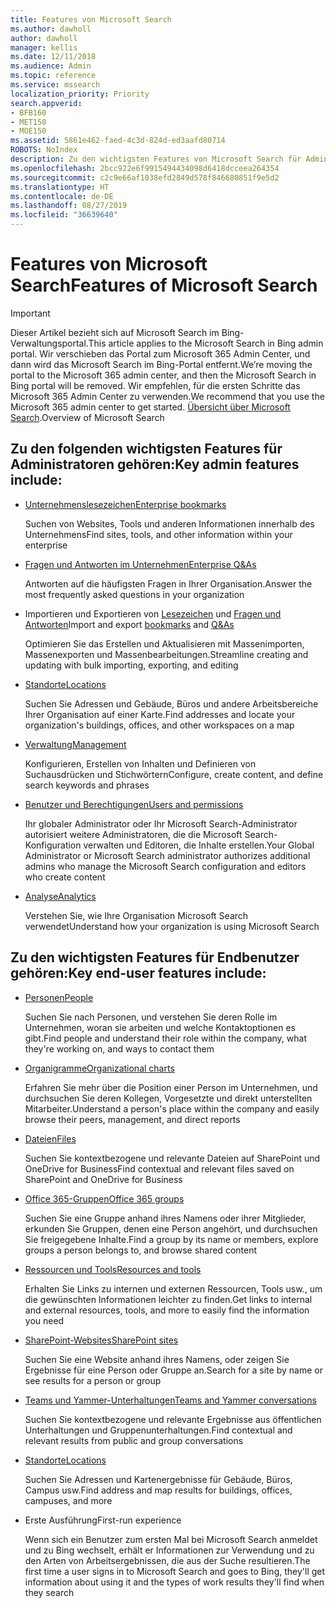 ```yaml
---
title: Features von Microsoft Search
ms.author: dawholl
author: dawholl
manager: kellis
ms.date: 12/11/2018
ms.audience: Admin
ms.topic: reference
ms.service: mssearch
localization_priority: Priority
search.appverid:
- BFB160
- MET150
- MOE150
ms.assetid: 5861e462-faed-4c3d-824d-ed3aafd80714
ROBOTS: NoIndex
description: Zu den wichtigsten Features von Microsoft Search für Administratoren und Endbenutzer gehören Lesezeichen, Fragen und Antworten, Verwaltung und Dateneinblicke
ms.openlocfilehash: 2bcc922e6f9915494434098d6418dcceea264354
ms.sourcegitcommit: c2c9e66af1038efd2849d578f846680851f9e5d2
ms.translationtype: HT
ms.contentlocale: de-DE
ms.lasthandoff: 08/27/2019
ms.locfileid: "36639640"
---
```

# <a name="features-of-microsoft-search"></a><span data-ttu-id="1da81-103">Features von Microsoft Search</span><span class="sxs-lookup"><span data-stu-id="1da81-103">Features of Microsoft Search</span></span>

> [!IMPORTANT]
> <span data-ttu-id="1da81-104">Dieser Artikel bezieht sich auf Microsoft Search im Bing-Verwaltungsportal.</span><span class="sxs-lookup"><span data-stu-id="1da81-104">This article applies to the Microsoft Search in Bing admin portal.</span></span> <span data-ttu-id="1da81-105">Wir verschieben das Portal zum Microsoft 365 Admin Center, und dann wird das Microsoft Search im Bing-Portal entfernt.</span><span class="sxs-lookup"><span data-stu-id="1da81-105">We’re moving the portal to the Microsoft 365 admin center, and then the Microsoft Search in Bing portal will be removed.</span></span> <span data-ttu-id="1da81-106">Wir empfehlen, für die ersten Schritte das Microsoft 365 Admin Center zu verwenden.</span><span class="sxs-lookup"><span data-stu-id="1da81-106">We recommend that you use the Microsoft 365 admin center to get started.</span></span> <span data-ttu-id="1da81-107">[Übersicht über Microsoft Search](overview-microsoft-search.md).</span><span class="sxs-lookup"><span data-stu-id="1da81-107">Overview of Microsoft Search</span></span>

## <a name="key-admin-features-include"></a><span data-ttu-id="1da81-108">Zu den folgenden wichtigsten Features für Administratoren gehören:</span><span class="sxs-lookup"><span data-stu-id="1da81-108">Key admin features include:</span></span>

- [<span data-ttu-id="1da81-109">Unternehmenslesezeichen</span><span class="sxs-lookup"><span data-stu-id="1da81-109">Enterprise bookmarks</span></span>](create-and-manage-bookmarks.md)
    
    <span data-ttu-id="1da81-110">Suchen von Websites, Tools und anderen Informationen innerhalb des Unternehmens</span><span class="sxs-lookup"><span data-stu-id="1da81-110">Find sites, tools, and other information within your enterprise</span></span>
    
- [<span data-ttu-id="1da81-111">Fragen und Antworten im Unternehmen</span><span class="sxs-lookup"><span data-stu-id="1da81-111">Enterprise Q&As</span></span>](create-and-manage-qas.md)
    
    <span data-ttu-id="1da81-112">Antworten auf die häufigsten Fragen in Ihrer Organisation.</span><span class="sxs-lookup"><span data-stu-id="1da81-112">Answer the most frequently asked questions in your organization</span></span>
    
- <span data-ttu-id="1da81-113">Importieren und Exportieren von [Lesezeichen](bulk-create-bookmarks.md) und [Fragen und Antworten](bulk-create-qas.md)</span><span class="sxs-lookup"><span data-stu-id="1da81-113">Import and export [bookmarks](bulk-create-bookmarks.md) and [Q&As](bulk-create-qas.md)</span></span>
    
    <span data-ttu-id="1da81-114">Optimieren Sie das Erstellen und Aktualisieren mit Massenimporten, Massenexporten und Massenbearbeitungen.</span><span class="sxs-lookup"><span data-stu-id="1da81-114">Streamline creating and updating with bulk importing, exporting, and editing</span></span>

- [<span data-ttu-id="1da81-115">Standorte</span><span class="sxs-lookup"><span data-stu-id="1da81-115">Locations</span></span>](locations.md)
    
    <span data-ttu-id="1da81-116">Suchen Sie Adressen und Gebäude, Büros und andere Arbeitsbereiche Ihrer Organisation auf einer Karte.</span><span class="sxs-lookup"><span data-stu-id="1da81-116">Find addresses and locate your organization's buildings, offices, and other workspaces on a map</span></span>
    
- [<span data-ttu-id="1da81-117">Verwaltung</span><span class="sxs-lookup"><span data-stu-id="1da81-117">Management</span></span>](set-up-microsoft-search.md)
    
    <span data-ttu-id="1da81-118">Konfigurieren, Erstellen von Inhalten und Definieren von Suchausdrücken und Stichwörtern</span><span class="sxs-lookup"><span data-stu-id="1da81-118">Configure, create content, and define search keywords and phrases</span></span>
    
- [<span data-ttu-id="1da81-119">Benutzer und Berechtigungen</span><span class="sxs-lookup"><span data-stu-id="1da81-119">Users and permissions</span></span>](add-users.md)
    
    <span data-ttu-id="1da81-120">Ihr globaler Administrator oder Ihr Microsoft Search-Administrator autorisiert weitere Administratoren, die die Microsoft Search-Konfiguration verwalten und Editoren, die Inhalte erstellen.</span><span class="sxs-lookup"><span data-stu-id="1da81-120">Your Global Administrator or Microsoft Search administrator authorizes additional admins who manage the Microsoft Search configuration and editors who create content</span></span>
    
- [<span data-ttu-id="1da81-121">Analyse</span><span class="sxs-lookup"><span data-stu-id="1da81-121">Analytics </span></span>](get-insights.md) 
    
    <span data-ttu-id="1da81-122">Verstehen Sie, wie Ihre Organisation Microsoft Search verwendet</span><span class="sxs-lookup"><span data-stu-id="1da81-122">Understand how your organization is using Microsoft Search</span></span> 
    
## <a name="key-end-user-features-include"></a><span data-ttu-id="1da81-123">Zu den wichtigsten Features für Endbenutzer gehören:</span><span class="sxs-lookup"><span data-stu-id="1da81-123">Key end-user features include:</span></span>

- [<span data-ttu-id="1da81-124">Personen</span><span class="sxs-lookup"><span data-stu-id="1da81-124">People</span></span>](use/find-people-and-groups.md)
    
    <span data-ttu-id="1da81-125">Suchen Sie nach Personen, und verstehen Sie deren Rolle im Unternehmen, woran sie arbeiten und welche Kontaktoptionen es gibt.</span><span class="sxs-lookup"><span data-stu-id="1da81-125">Find people and understand their role within the company, what they're working on, and ways to contact them</span></span>
    
- [<span data-ttu-id="1da81-126">Organigramme</span><span class="sxs-lookup"><span data-stu-id="1da81-126">Organizational charts</span></span>](use/find-people-and-groups.md)
    
    <span data-ttu-id="1da81-127">Erfahren Sie mehr über die Position einer Person im Unternehmen, und durchsuchen Sie deren Kollegen, Vorgesetzte und direkt unterstellten Mitarbeiter.</span><span class="sxs-lookup"><span data-stu-id="1da81-127">Understand a person's place within the company and easily browse their peers, management, and direct reports</span></span>
    
- [<span data-ttu-id="1da81-128">Dateien</span><span class="sxs-lookup"><span data-stu-id="1da81-128">Files</span></span>](use/find-files.md)
    
    <span data-ttu-id="1da81-129">Suchen Sie kontextbezogene und relevante Dateien auf SharePoint und OneDrive for Business</span><span class="sxs-lookup"><span data-stu-id="1da81-129">Find contextual and relevant files saved on SharePoint and OneDrive for Business</span></span>
    
- [<span data-ttu-id="1da81-130">Office 365-Gruppen</span><span class="sxs-lookup"><span data-stu-id="1da81-130">Office 365 groups</span></span>](use/find-people-and-groups.md)
    
    <span data-ttu-id="1da81-131">Suchen Sie eine Gruppe anhand ihres Namens oder ihrer Mitglieder, erkunden Sie Gruppen, denen eine Person angehört, und durchsuchen Sie freigegebene Inhalte.</span><span class="sxs-lookup"><span data-stu-id="1da81-131">Find a group by its name or members, explore groups a person belongs to, and browse shared content</span></span>
    
- [<span data-ttu-id="1da81-132">Ressourcen und Tools</span><span class="sxs-lookup"><span data-stu-id="1da81-132">Resources and tools</span></span>](use/find-resources-tools-and-more.md)
    
    <span data-ttu-id="1da81-133">Erhalten Sie Links zu internen und externen Ressourcen, Tools usw., um die gewünschten Informationen leichter zu finden.</span><span class="sxs-lookup"><span data-stu-id="1da81-133">Get links to internal and external resources, tools, and more to easily find the information you need</span></span>
    
- [<span data-ttu-id="1da81-134">SharePoint-Websites</span><span class="sxs-lookup"><span data-stu-id="1da81-134">SharePoint sites</span></span>](use/find-sharepoint-sites.md)
    
    <span data-ttu-id="1da81-135">Suchen Sie eine Website anhand ihres Namens, oder zeigen Sie Ergebnisse für eine Person oder Gruppe an.</span><span class="sxs-lookup"><span data-stu-id="1da81-135">Search for a site by name or see results for a person or group</span></span>
    
- [<span data-ttu-id="1da81-136">Teams und Yammer-Unterhaltungen</span><span class="sxs-lookup"><span data-stu-id="1da81-136">Teams and Yammer conversations</span></span>](use/find-conversations.md)
    
    <span data-ttu-id="1da81-137">Suchen Sie kontextbezogene und relevante Ergebnisse aus öffentlichen Unterhaltungen und Gruppenunterhaltungen.</span><span class="sxs-lookup"><span data-stu-id="1da81-137">Find contextual and relevant results from public and group conversations</span></span>

- [<span data-ttu-id="1da81-138">Standorte</span><span class="sxs-lookup"><span data-stu-id="1da81-138">Locations</span></span>](use/find-locations.md)
    
    <span data-ttu-id="1da81-139">Suchen Sie Adressen und Kartenergebnisse für Gebäude, Büros, Campus usw.</span><span class="sxs-lookup"><span data-stu-id="1da81-139">Find address and map results for buildings, offices, campuses, and more</span></span>
    
- <span data-ttu-id="1da81-140">Erste Ausführung</span><span class="sxs-lookup"><span data-stu-id="1da81-140">First-run experience</span></span>
    
    <span data-ttu-id="1da81-141">Wenn sich ein Benutzer zum ersten Mal bei Microsoft Search anmeldet und zu Bing wechselt, erhält er Informationen zur Verwendung und zu den Arten von Arbeitsergebnissen, die aus der Suche resultieren.</span><span class="sxs-lookup"><span data-stu-id="1da81-141">The first time a user signs in to Microsoft Search and goes to Bing, they'll get information about using it and the types of work results they'll find when they search</span></span>